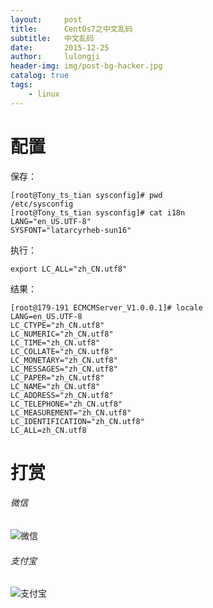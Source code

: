 ```yaml
---
layout:     post
title:      CentOs7之中文乱码
subtitle:   中文乱码
date:       2015-12-25
author:     lulongji
header-img: img/post-bg-hacker.jpg
catalog: true
tags:
    - linux
---
```



# 配置

保存：

    [root@Tony_ts_tian sysconfig]# pwd   
    /etc/sysconfig  
    [root@Tony_ts_tian sysconfig]# cat i18n   
    LANG="en_US.UTF-8"   
    SYSFONT="latarcyrheb-sun16"  

执行：

    export LC_ALL="zh_CN.utf8"

结果：

    [root@179-191 ECMCMServer_V1.0.0.1]# locale
    LANG=en_US.UTF-8
    LC_CTYPE="zh_CN.utf8"
    LC_NUMERIC="zh_CN.utf8"
    LC_TIME="zh_CN.utf8"
    LC_COLLATE="zh_CN.utf8"
    LC_MONETARY="zh_CN.utf8"
    LC_MESSAGES="zh_CN.utf8"
    LC_PAPER="zh_CN.utf8"
    LC_NAME="zh_CN.utf8"
    LC_ADDRESS="zh_CN.utf8"
    LC_TELEPHONE="zh_CN.utf8"
    LC_MEASUREMENT="zh_CN.utf8"
    LC_IDENTIFICATION="zh_CN.utf8"
    LC_ALL=zh_CN.utf8


# 打赏

###### 微信

![微信](https://hys-parent.oss-cn-beijing.aliyuncs.com/test/wx1.png?x-oss-process=style/test)

###### 支付宝

![支付宝](https://hys-parent.oss-cn-beijing.aliyuncs.com/test/zfb1.png?x-oss-process=style/test)







 

